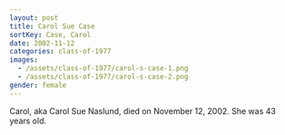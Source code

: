 ```yaml
---
layout: post
title: Carol Sue Case
sortKey: Case, Carol
date: 2002-11-12
categories: class-of-1977
images:
  - /assets/class-of-1977/carol-s-case-1.png
  - /assets/class-of-1977/carol-s-case-2.png
gender: female
---
```

Carol, aka Carol Sue Naslund, died on November 12, 2002.  She was 43 years old.
